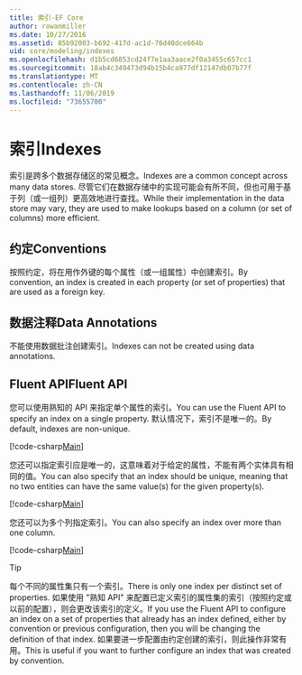 ```yaml
---
title: 索引-EF Core
author: rowanmiller
ms.date: 10/27/2016
ms.assetid: 85b92003-b692-417d-ac1d-76d40dce664b
uid: core/modeling/indexes
ms.openlocfilehash: d1b5cd6853cd24f7e1aa3aace2f0a3455c657cc1
ms.sourcegitcommit: 18ab4c349473d94b15b4ca977df12147db07b77f
ms.translationtype: MT
ms.contentlocale: zh-CN
ms.lasthandoff: 11/06/2019
ms.locfileid: "73655700"
---
```

# <a name="indexes"></a><span data-ttu-id="a8604-102">索引</span><span class="sxs-lookup"><span data-stu-id="a8604-102">Indexes</span></span>

<span data-ttu-id="a8604-103">索引是跨多个数据存储区的常见概念。</span><span class="sxs-lookup"><span data-stu-id="a8604-103">Indexes are a common concept across many data stores.</span></span> <span data-ttu-id="a8604-104">尽管它们在数据存储中的实现可能会有所不同，但也可用于基于列（或一组列）更高效地进行查找。</span><span class="sxs-lookup"><span data-stu-id="a8604-104">While their implementation in the data store may vary, they are used to make lookups based on a column (or set of columns) more efficient.</span></span>

## <a name="conventions"></a><span data-ttu-id="a8604-105">约定</span><span class="sxs-lookup"><span data-stu-id="a8604-105">Conventions</span></span>

<span data-ttu-id="a8604-106">按照约定，将在用作外键的每个属性（或一组属性）中创建索引。</span><span class="sxs-lookup"><span data-stu-id="a8604-106">By convention, an index is created in each property (or set of properties) that are used as a foreign key.</span></span>

## <a name="data-annotations"></a><span data-ttu-id="a8604-107">数据注释</span><span class="sxs-lookup"><span data-stu-id="a8604-107">Data Annotations</span></span>

<span data-ttu-id="a8604-108">不能使用数据批注创建索引。</span><span class="sxs-lookup"><span data-stu-id="a8604-108">Indexes can not be created using data annotations.</span></span>

## <a name="fluent-api"></a><span data-ttu-id="a8604-109">Fluent API</span><span class="sxs-lookup"><span data-stu-id="a8604-109">Fluent API</span></span>

<span data-ttu-id="a8604-110">您可以使用熟知的 API 来指定单个属性的索引。</span><span class="sxs-lookup"><span data-stu-id="a8604-110">You can use the Fluent API to specify an index on a single property.</span></span> <span data-ttu-id="a8604-111">默认情况下，索引不是唯一的。</span><span class="sxs-lookup"><span data-stu-id="a8604-111">By default, indexes are non-unique.</span></span>

[!code-csharp[Main](../../../samples/core/Modeling/FluentAPI/Index.cs?name=Index&highlight=7,8)]

<span data-ttu-id="a8604-112">您还可以指定索引应是唯一的，这意味着对于给定的属性，不能有两个实体具有相同的值。</span><span class="sxs-lookup"><span data-stu-id="a8604-112">You can also specify that an index should be unique, meaning that no two entities can have the same value(s) for the given property(s).</span></span>

[!code-csharp[Main](../../../samples/core/Modeling/FluentAPI/IndexUnique.cs?name=ModelBuilder&highlight=3)]

<span data-ttu-id="a8604-113">您还可以为多个列指定索引。</span><span class="sxs-lookup"><span data-stu-id="a8604-113">You can also specify an index over more than one column.</span></span>

[!code-csharp[Main](../../../samples/core/Modeling/FluentAPI/IndexComposite.cs?name=Composite&highlight=7,8)]

> [!TIP]  
> <span data-ttu-id="a8604-114">每个不同的属性集只有一个索引。</span><span class="sxs-lookup"><span data-stu-id="a8604-114">There is only one index per distinct set of properties.</span></span> <span data-ttu-id="a8604-115">如果使用 "熟知 API" 来配置已定义索引的属性集的索引（按照约定或以前的配置），则会更改该索引的定义。</span><span class="sxs-lookup"><span data-stu-id="a8604-115">If you use the Fluent API to configure an index on a set of properties that already has an index defined, either by convention or previous configuration, then you will be changing the definition of that index.</span></span> <span data-ttu-id="a8604-116">如果要进一步配置由约定创建的索引，则此操作非常有用。</span><span class="sxs-lookup"><span data-stu-id="a8604-116">This is useful if you want to further configure an index that was created by convention.</span></span>

